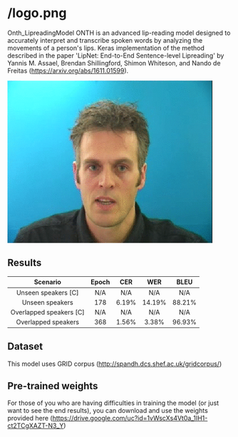 # /logo.png
Onth_LipreadingModel
ONTH is an advanced lip-reading model designed to accurately interpret and transcribe spoken words by analyzing the movements of a person's lips.
Keras implementation of the method described in the paper 'LipNet: End-to-End Sentence-level Lipreading' by Yannis M. Assael, Brendan Shillingford, Shimon Whiteson, and Nando de Freitas (https://arxiv.org/abs/1611.01599).



![LipNet performing prediction (subtitle alignment only for visualization)](/lipreading.gif)

## Results
|       Scenario          | Epoch |  CER  |  WER  |  BLEU |
|:-----------------------:|:-----:|:-----:|:-----:|:-----:|
|  Unseen speakers [C]    |  N/A  |  N/A  |  N/A  |  N/A  |
|    Unseen speakers      |  178  |  6.19%  |  14.19%  |  88.21%  |
| Overlapped speakers [C] |  N/A  |  N/A  |  N/A  |  N/A  |
|   Overlapped speakers   |  368  |  1.56%  |  3.38%  |  96.93%  |

## Dataset
This model uses GRID corpus (http://spandh.dcs.shef.ac.uk/gridcorpus/)
## Pre-trained weights
For those of you who are having difficulties in training the model (or just want to see the end results), you can download and use the weights provided here (https://drive.google.com/uc?id=1vWscXs4Vt0a_1IH1-ct2TCgXAZT-N3_Y)


